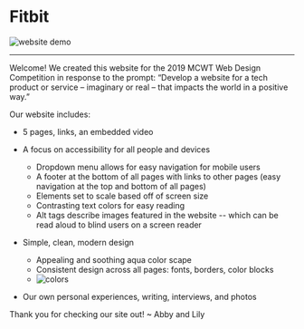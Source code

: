 # Fitbit

![website demo](https://user-images.githubusercontent.com/34987475/125563481-576e9dac-7cb0-4e47-bc79-fae89126ecad.png)
___________________________________________________

Welcome! We created this website for the 2019 MCWT Web Design Competition in response to the prompt: “Develop a website for a tech product or service – imaginary or real – that impacts the world in a positive way.”

Our website includes: 

  - 5 pages, links, an embedded video

  - A focus on accessibility for all people and devices 
      - Dropdown menu allows for easy navigation for mobile users
      - A footer at the bottom of all pages with links to other pages (easy navigation at the top and bottom of all pages)
      - Elements set to scale based off of screen size 
      - Contrasting text colors for easy reading
      - Alt tags describe images featured in the website -- which can be read aloud to blind users on a screen reader 
      
  - Simple, clean, modern design 
      - Appealing and soothing aqua color scape 
      - Consistent design across all pages: fonts, borders, color blocks
      - ![colors](https://user-images.githubusercontent.com/34987475/125563075-e5cad5dc-ae14-4b78-bcdc-9b3945048da0.png)
      
  - Our own personal experiences, writing, interviews, and photos

Thank you for checking our site out!
~ Abby and Lily
